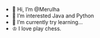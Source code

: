 - 👋 Hi, I’m @Merulha
- 👀 I’m interested Java and Python
- 🌱 I’m currently try learning...
- ♔  I love play chess.

<!---
Merulha/Merulha is a ✨ special ✨ repository because its `README.md` (this file) appears on your GitHub profile.
You can click the Preview link to take a look at your changes.
--->
